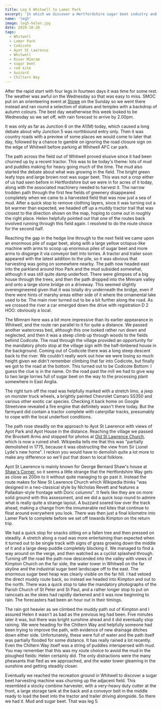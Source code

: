 ```yaml
---
title: Leg 5 Whitwell to Lamer Park
excerpt: 'In which we discover a Hertfordshire sugar beet industry and it rains again'
name: 'leg5'
image: leg5-helen.jpg
date: 2020-10-28
tags:
  - Whitwell
  - Lamer Park
  - Codicote
  - Ayot St Lawrence
  - Whitwell
  - River Mimram
  - sugar beet
  - red kite
  - buzzard
  - Chiltern Way
---
```


After the rapid start with four legs in fourteen days it was time for some rest. The weather was awful on the Wednesday so that was easy to miss. SMOC put on an orienteering event at [Stowe](https://www.smoc.routegadget.co.uk/rg2/#31) on the Sunday so we went there instead and ran round a selection of statues and temples with a backdrop of autumn colours. The best day weatherwise this week looked to be Wednesday so we set off, with rain forecast to arrive by 2.00pm.

It was only as far as Junction 6 on the A1(M) today, which caused a long debate about why Junction 5 was northbound entry only. Then it was country roads with a preview of some places we would come to later that day, followed by a chance to gamble on ignoring the road closure sign on the edge of Whitwell before parking at Whitwell AFC car park.

The path across the field out of Whitwell proved elusive since it had been churned up by a recent tractor. This was to be today's theme: lots of mud and puddles making for heavy going much of the time. The mud also started the debate about what was growing in the field. The bright green leafy tops and large brown root was sugar beet. This was not a crop either of us had seen before in Hertfordshire but we were in for acres of it today, along with the associated machinery needed to harvest it. The narrow trodden path through the first few fields of greenery disappeared completely when we came to a harvested field that was now just a sea of mud. After a quick stop to remove clothing layers, since it was turning out a bit warmer than expected, we headed off up a muddy tractor trail that was closest to the direction shown on the map, hoping to come out in roughly the right place. Helen helpfully pointed out that one of the routes back involved running through this field again. I resolved to do the route choice for the second half.

Reaching the gap in the hedge line through to the next field we came upon an enormous pile of sugar beet, along with a large yellow octopus-like machine with arms to scoop up enormous piles of sugar beet and more arms to disgorge it via conveyor belt into lorries. A tractor and trailer soon appeared with the latest addition to the pile, so it was obvious that harvesting was going on somewhere nearby. The path now headed east into the parkland around Hoo Park and the mud subsided somewhat, although it was still quite damp underfoot. There were glimpses of a big house through the trees, and then the path dropped into the Mimram valley and onto a large stone bridge on a driveway. This seemed slightly overengineered given that it was totally dry underneath the bridge, even if there were hints of marshy areas either side of it where the ornamental lake used to be. The main river turned out to be a bit further along the road. As we crossed the river a car emerged down the drive with registration D 2 HOO: obviously a local.

The Mimram here was a bit more impressive than its earlier appearance in Whitwell, and the route ran parallel to it for quite a distance. We passed another watercress bed, although this one looked rather run down and neglected, and then it was a steep climb up through woods to the fields behind Codicote. The road through the village provided an opportunity for the mandatory photo stop at the village sign with the half-timbered house in the background. Coming out of Codicote there was a long steep descent back to the river. We couldn't really work out how we were losing so much height given we didn't remember climbing that far into Codicote, but finally we got to the road at the bottom. This turned out to be Codicote Bottom: I guess the clue is in the name. On the road past the mill we had to give way to two large lorries full of sugar beet on the way to the processing plant somewhere in East Anglia.

The right turn off the road was helpfully marked with a stretch limo, a jeep on monster truck wheels, a brightly painted Chevrolet Camaro SS350 and various other exotic car species. Checking it back home on Google Streetview revealed a fire engine that definitely wasn't there today. But the farmyard did contain a tractor complete with caterpillar tracks, presumably to cope with the local underfoot conditions.

The path rose steadily on the approach to Ayot St Lawrence with views of Ayot Park and Ayot House in the distance. Reaching the village we passed the Brockett Arms and stopped for photos at [Old St Lawrence Church](https://hertfordshirechurches.weebly.com/ayot-stlawrence-churches-hertfordshire.html), which is now a ruined shell. Wikipedia tells me that this was "partially demolished in 1775, because it was obstructing the view from Sir Lionel Lyde's new home". I reckon you would have to demolish quite a lot more to make any difference so we'll put that down to local folklore.

Ayot St Lawrence is mainly known for George Bernard Shaw's house at [Shaw's Corner](https://www.nationaltrust.org.uk/shaws-corner), so it seems a little strange that the Hertfordshire Way gets as close as 200m to it without quite managing to go past it. Instead the route makes for New St Lawrence Church which Wikipedia thinks "was designed in a neo-classical style by Nicholas Revett and features a Palladian-style frontage with Doric columns". It feels like they are on more solid ground with this assessment, and we did a quick loop round to admire what is really quite a strange layout. A buzzard soared low over the track ahead, making a change from the innumerable red kites that continue to float around everywhere you look. There was then just a final kilometre into Lamer Park to complete before we set off towards Kimpton on the return trip.

We had a quick stop for snacks sitting on a fallen tree and then pressed on steadily. A stretch along a road was more entertaining than expected when it turned out to be single track with signs of grass growing down the middle of it and a large deep puddle completely blocking it. We managed to find a way around on the verge, and then watched as a cyclist splashed through. Turning off the road the path now descended into the valley with views of Kimpton Church on the far side, the water tower in Whitwell on the far skyline and the industrial sugar beet landscape off to the east. The enormous sugar beet heap was clearly visible on the far hill. I had vetoed the direct muddy route back, so instead we headed into Kimpton and out to the north. There was a quick stop to take the mandatory photographs of the Parish Church of St Peter and St Paul, and a rather longer stop to put on raincoats as the skies had rapidly darkened and it was now beginning to rain. The forecasters had been an hour out in their timings.

The rain got heavier as we climbed the muddy path out of Kimpton and I assured Helen it wasn't as bad as the previous leg had been. Five minutes later it was, but there was bright sunshine ahead and it did eventually stop raining. We were heading for the Chiltern Way and helpfully someone had been trying to improve the path, with evidence of new drainage ditches down either side. Unfortunately, these were full of water and the path itself was partially flooded for some distance. It has really rained a lot recently. Even the Chiltern Way itself was a string of puddles interspersed with mud. You may remember that this was my route choice to avoid the mud in the ploughed fields: Helen certainly did. The only distractions were the many pheasants that fled as we approached, and the water tower gleaming in the sunshine and getting steadily closer.

Eventually we reached the recreation ground in Whitwell to discover a sugar beet harvesting machine was churning up the adjacent field. This resembled a stocky combine harvester, with a very-heavy duty cutter at the front, a large storage tank at the back and a conveyor belt in the middle ready to load the beet into the tractor and trailer driving alongside. So there we had it. Mud and sugar beet. That was leg 5.
